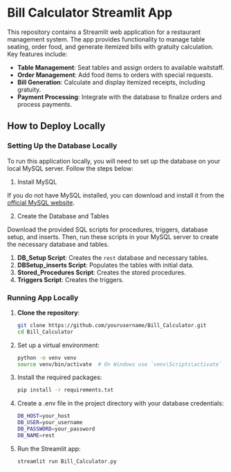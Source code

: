 # Bill Calculator Streamlit App

This repository contains a Streamlit web application for a restaurant management system. The app provides functionality to manage table seating, order food, and generate itemized bills with gratuity calculation. Key features include:

- **Table Management**: Seat tables and assign orders to available waitstaff.
- **Order Management**: Add food items to orders with special requests.
- **Bill Generation**: Calculate and display itemized receipts, including gratuity.
- **Payment Processing**: Integrate with the database to finalize orders and process payments.

## How to Deploy Locally

### Setting Up the Database Locally

To run this application locally, you will need to set up the database on your local MySQL server. Follow the steps below:

1. Install MySQL

If you do not have MySQL installed, you can download and install it from the [official MySQL website](https://dev.mysql.com/downloads/).

2. Create the Database and Tables

Download the provided SQL scripts for procedures, triggers, database setup, and inserts. Then, run these scripts in your MySQL server to create the necessary database and tables.

1. **DB_Setup Script**: Creates the `rest` database and necessary tables.
2. **DBSetup_inserts Script**: Populates the tables with initial data.
3. **Stored_Procedures Script**: Creates the stored procedures.
4. **Triggers Script**: Creates the triggers.

### Running App Locally

1. **Clone the repository**:
   ```sh
   git clone https://github.com/yourusername/Bill_Calculator.git
   cd Bill_Calculator
   
2. Set up a virtual environment:
   ```sh
   python -m venv venv
   source venv/bin/activate  # On Windows use `venv\Scripts\activate`

4. Install the required packages:
   ```sh
   pip install -r requirements.txt

6. Create a .env file in the project directory with your database credentials:
   ```sh
   DB_HOST=your_host
   DB_USER=your_username
   DB_PASSWORD=your_password
   DB_NAME=rest

7. Run the Streamlit app:
   ```sh
   streamlit run Bill_Calculator.py
